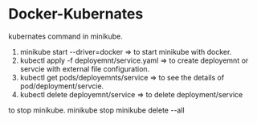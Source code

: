 # Docker-Kubernates

kubernates command in minikube.

1. minikube start --driver=docker => to start minikube with docker.
2. kubectl apply -f deployemnt/service.yaml => to create deployemnt or servcie with external file configuration.
3. kubectl get pods/deployemnts/service => to see the details of pod/deployment/servcie.
4. kubectl delete deployemnt/service <service-name> => to delete deployment/service

to stop minikube.
minikube stop
minikube delete --all
